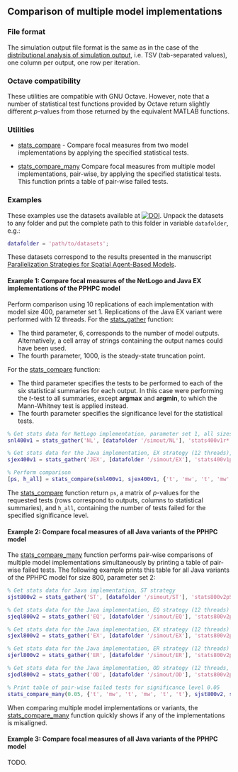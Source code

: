 ## Comparison of multiple model implementations

### File format

The simulation output file format is the same as in the case of the
[distributional analysis of simulation output](../simout), i.e. TSV 
(tab-separated values), one column per output, one row per iteration.

### Octave compatibility

These utilities are compatible with GNU Octave. However, note that a number of 
statistical test functions provided by Octave return slightly different 
_p_-values from those returned by the equivalent MATLAB functions. 

### Utilities

* [stats_compare](stats_compare.m) - Compare focal measures from two model 
implementations by applying the specified statistical tests.

* [stats_compare_many](stats_compare_many.m) Compare focal measures from 
multiple model implementations, pair-wise, by applying the specified statistical 
tests. This function prints a table of pair-wise failed tests.

### Examples

These examples use the datasets available at 
[![DOI](https://zenodo.org/badge/doi/10.5281/zenodo.34049.svg)](http://dx.doi.org/10.5281/zenodo.34049).
Unpack the datasets to any folder and put the complete path to this 
folder in variable `datafolder`, e.g.:

```matlab
datafolder = 'path/to/datasets';
```

These datasets correspond to the results presented in the manuscript
[Parallelization Strategies for Spatial Agent-Based Models](http://arxiv.org/abs/1507.04047).

#### Example 1: Compare focal measures of the NetLogo and Java EX implementations of the PPHPC model

Perform comparison using 10 replications of each implementation with model size
400, parameter set 1. Replications of the Java EX variant were performed with 12
threads. For the [stats_gather](stats_gather.m) function:

* The third parameter, 6, corresponds to the number of model outputs. 
Alternatively, a cell array of strings containing the output names could have
been used.
* The fourth parameter, 1000, is the steady-state truncation point.

For the [stats_compare](stats_compare.m) function:

* The third parameter specifies the tests to be performed to each of the six
  statistical summaries for each output. In this case were performing the
  _t_-test to all summaries, except **argmax** and **argmin**, to which the
  Mann-Whitney test is applied instead.
* The fourth parameter specifies the significance level for the statistical
  tests.

```matlab
% Get stats data for NetLogo implementation, parameter set 1, all sizes
snl400v1 = stats_gather('NL', [datafolder '/simout/NL'], 'stats400v1r*.txt', 6, 1000);

% Get stats data for the Java implementation, EX strategy (12 threads), parameter set 1, all sizes
sjex400v1 = stats_gather('JEX', [datafolder '/simout/EX'], 'stats400v1pEXt12r*.txt', 6, 1000);

% Perform comparison
[ps, h_all] = stats_compare(snl400v1, sjex400v1, {'t', 'mw', 't', 'mw', 't', 't'}, 0.01);
```

The [stats_compare](stats_compare.m) function return `ps`, a matrix of 
_p_-values for the requested tests (rows correspond to outputs, columns to 
statistical summaries), and `h_all`, containing the number of tests failed for 
the specified significance level.

#### Example 2: Compare focal measures of all Java variants of the PPHPC model

The [stats_compare_many](stats_compare_many.m) function performs pair-wise 
comparisons of multiple model implementations simultaneously by printing a table 
of pair-wise failed tests. The following example prints this table for all Java 
variants of the PPHPC model for size 800, parameter set 2:

```matlab
% Get stats data for Java implementation, ST strategy
sjst800v2 = stats_gather('ST', [datafolder '/simout/ST'], 'stats800v2pSTr*.txt', outputs, 2000);

% Get stats data for the Java implementation, EQ strategy (12 threads)
sjeql800v2 = stats_gather('EQ', [datafolder '/simout/EQ'], 'stats800v2pEQt12r*.txt', outputs, 2000);

% Get stats data for the Java implementation, EX strategy (12 threads)
sjexl800v2 = stats_gather('EX', [datafolder '/simout/EX'], 'stats800v2pEXt12r*.txt', outputs, 2000);

% Get stats data for the Java implementation, ER strategy (12 threads)
sjerl800v2 = stats_gather('ER', [datafolder '/simout/ER'], 'stats800v2pERt12r*.txt', outputs, 2000);

% Get stats data for the Java implementation, OD strategy (12 threads, b = 500)
sjodl800v2 = stats_gather('OD', [datafolder '/simout/OD'], 'stats800v2pODb500t12r*.txt', outputs, 2000);

% Print table of pair-wise failed tests for significance level 0.05
stats_compare_many(0.05, {'t', 'mw', 't', 'mw', 't', 't'}, sjst800v2, sjeql800v2, sjexl800v2, sjerl800v2, sjodl800v2);
```

When comparing multiple model implementations or variants, the 
[stats_compare_many](stats_compare_many.m) function quickly shows if any of the
implementations is misaligned.

#### Example 3: Compare focal measures of all Java variants of the PPHPC model

TODO.

[siunitx]: https://www.ctan.org/pkg/siunitx
[ulem]: https://www.ctan.org/pkg/ulem
[multirow]: https://www.ctan.org/pkg/multirow
[booktabs]: https://www.ctan.org/pkg/booktabs

